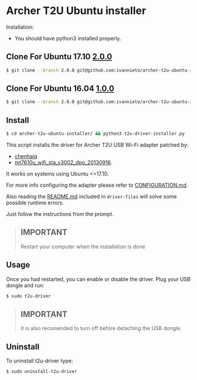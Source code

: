 
# Archer T2U Ubuntu installer

Installation:

* You should have python3 installed properly.

## Clone For Ubuntu 17.10 [2.0.0](https://github.com/ivannieto/archer-t2u-ubuntu-installer/tree/2.0.0)
```bash
$ git clone --branch 2.0.0 git@github.com:ivannieto/archer-t2u-ubuntu-installer.git
```

## Clone For Ubuntu 16.04 [1.0.0](https://github.com/ivannieto/archer-t2u-ubuntu-installer/tree/1.0.0)
```bash
$ git clone --branch 2.0.0 git@github.com:ivannieto/archer-t2u-ubuntu-installer.git
```

## Install
```bash
$ cd archer-t2u-ubuntu-installer/ && python3 t2u-driver-installer.py
```

This script installs the driver for Archer T2U USB Wi-Fi adapter patched by:

* [chenhaiq](https://github.com/chenhaiq)
* [mt7610u_wifi_sta_v3002_dpo_20130916](https://github.com/chenhaiq/mt7610u_wifi_sta_v3002_dpo_20130916).

It works on systems using Ubuntu <=17.10.

For more info configuring the adapter please refer to [CONFIGURATION.md](https://github.com/ivannieto/archer-t2u-ubuntu-installer/blob/master/CONFIGURATION.md).

Also reading the [README.md](https://github.com/ivannieto/archer-t2u-ubuntu-installer/blob/master/driver-files/README.md) included in `driver-files` will solve some possible runtime errors.

Just follow the instructions from the prompt.

>
> ## IMPORTANT
> Restart your computer when the installation is done
>

## Usage

Once you had restarted, you can enable or disable the driver. Plug your USB dongle and run:

```bash
$ sudo t2u-driver
```
>
> ## IMPORTANT
> It is also recomended to turn off before detaching the USB dongle.
>

## Uninstall

To uninstall t2u-driver type:

```bash
$ sudo uninstall-t2u-driver
```
